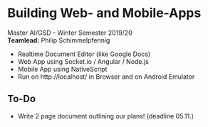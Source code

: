 # Building Web- and Mobile-Apps 
Master AI/GSD - Winter Semester 2019/20  
**Teamlead:** Philip Schimmelpfennig

- Realtime Document Editor (like Google Docs)
- Web App using Socket.io / Angular / Node.js
- Mobile App using NativeScript
- Run on http://localhost/ in Browser and on Android Emulator

## To-Do
- Write 2 page document outlining our plans! (deadline 05.11.)
